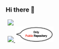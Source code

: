 ### Hi there 👋

<div style="display:table; width:100%; margin:5px">

  <div style="float:right display:table-cell; width:45%;">
    <a href="https://github.com/anuraghazra/github-readme-stats">
      <img width="60%" src="https://github-readme-stats.vercel.app/api?username=hamadayuuki&count_private=true&show_icons=true" />
    </a>
  </div>

<div style="float:left display:table-cell; width:45%;">
  <a href="https://github.com/anuraghazra/convoychat">
    <img width="45%" src="https://github-readme-stats.vercel.app/api/top-langs/?username=hamadayuuki&langs_count=3&hide=Jupyter Notebook&layout=compact" />
  </a>
  <img width="45%" src="attentionComment.png" />
</div>
